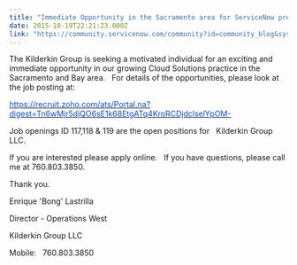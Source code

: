 ```yaml
---
title: "Immediate Opportunity in the Sacramento area for ServiceNow professionals"
date: 2015-10-19T22:21:23.000Z
link: "https://community.servicenow.com/community?id=community_blog&sys_id=437ce2e1dbd0dbc01dcaf3231f961960"
---
```

<p>The Kilderkin Group is seeking a motivated individual for an exciting and immediate opportunity in our growing Cloud Solutions practice in the Sacramento and Bay area.   For details of the opportunities, please look at the job posting at:</p><p></p><p> <a href="https://recruit.zoho.com/ats/Portal.na?digest=Tn6wMjr5djQO6sE1k68EtgATq4KroRCDjdclselYpOM-"><span style="color: #0b4cb4;">https://recruit.zoho.com/ats/Portal.na?digest=Tn6wMjr5djQO6sE1k68EtgATq4KroRCDjdclselYpOM-</span></a> </p><p></p><p>Job openings ID 117,118 &amp; 119 are the open positions for   Kilderkin Group LLC.</p><p></p><p>If you are interested please apply online.   If you have questions, please call me at 760.803.3850.</p><p></p><p>Thank you.</p><p></p><p>Enrique 'Bong' Lastrilla</p><p>Director - Operations West</p><p>Kilderkin Group LLC</p><p>Mobile:   760.803.3850</p>